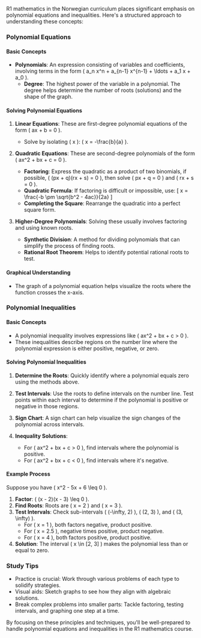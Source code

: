 R1 mathematics in the Norwegian curriculum places significant emphasis on polynomial equations and inequalities. Here's a structured approach to understanding these concepts:

### Polynomial Equations

#### Basic Concepts
- **Polynomials**: An expression consisting of variables and coefficients, involving terms in the form \( a_n x^n + a_{n-1} x^{n-1} + \ldots + a_1 x + a_0 \).
    - **Degree**: The highest power of the variable in a polynomial. The degree helps determine the number of roots (solutions) and the shape of the graph.
  
#### Solving Polynomial Equations
1. **Linear Equations**: These are first-degree polynomial equations of the form \( ax + b = 0 \).
   - Solve by isolating \( x \): \( x = -\frac{b}{a} \).

2. **Quadratic Equations**: These are second-degree polynomials of the form \( ax^2 + bx + c = 0 \).
   - **Factoring**: Express the quadratic as a product of two binomials, if possible, \( (px + q)(rx + s) = 0 \), then solve \( px + q = 0 \) and \( rx + s = 0 \).
   - **Quadratic Formula**: If factoring is difficult or impossible, use:
     \[
     x = \frac{-b \pm \sqrt{b^2 - 4ac}}{2a}
     \]
   - **Completing the Square**: Rearrange the quadratic into a perfect square form.

3. **Higher-Degree Polynomials**: Solving these usually involves factoring and using known roots.
   - **Synthetic Division**: A method for dividing polynomials that can simplify the process of finding roots.
   - **Rational Root Theorem**: Helps to identify potential rational roots to test.

#### Graphical Understanding
- The graph of a polynomial equation helps visualize the roots where the function crosses the x-axis.

### Polynomial Inequalities

#### Basic Concepts
- A polynomial inequality involves expressions like \( ax^2 + bx + c > 0 \).
- These inequalities describe regions on the number line where the polynomial expression is either positive, negative, or zero.

#### Solving Polynomial Inequalities
1. **Determine the Roots**: Quickly identify where a polynomial equals zero using the methods above.
   
2. **Test Intervals**: Use the roots to define intervals on the number line. Test points within each interval to determine if the polynomial is positive or negative in those regions.

3. **Sign Chart**: A sign chart can help visualize the sign changes of the polynomial across intervals.

4. **Inequality Solutions**:
   - For \( ax^2 + bx + c > 0 \), find intervals where the polynomial is positive.
   - For \( ax^2 + bx + c < 0 \), find intervals where it's negative.

#### Example Process
Suppose you have \( x^2 - 5x + 6 \leq 0 \).

1. **Factor**: \( (x - 2)(x - 3) \leq 0 \).
2. **Find Roots**: Roots are \( x = 2 \) and \( x = 3 \).
3. **Test Intervals**: Check sub-intervals \( (-\infty, 2) \), \( (2, 3) \), and \( (3, \infty) \).
   - For \( x = 1 \), both factors negative, product positive.
   - For \( x = 2.5 \), negative times positive, product negative.
   - For \( x = 4 \), both factors positive, product positive.
4. **Solution**: The interval \( x \in [2, 3] \) makes the polynomial less than or equal to zero.

### Study Tips
- Practice is crucial: Work through various problems of each type to solidify strategies.
- Visual aids: Sketch graphs to see how they align with algebraic solutions.
- Break complex problems into smaller parts: Tackle factoring, testing intervals, and graphing one step at a time. 

By focusing on these principles and techniques, you'll be well-prepared to handle polynomial equations and inequalities in the R1 mathematics course.

